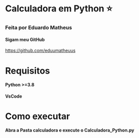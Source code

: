# Calculadora em Python :star:
### Feita por Eduardo Matheus
#### Sigam meu GitHub
https://github.com/eduumatheuus

# Requisitos

#### Python >=3.8
#### VsCode

# Como executar

#### Abra a Pasta calculadora e execute o Calculadora_Python.py
